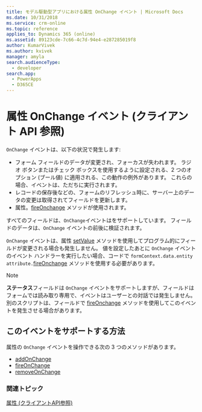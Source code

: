 ```yaml
---
title: モデル駆動型アプリにおける属性 OnChange イベント | Microsoft Docs
ms.date: 10/31/2018
ms.service: crm-online
ms.topic: reference
applies_to: Dynamics 365 (online)
ms.assetid: 89123cde-7c66-4c7d-94e4-e287285019f8
author: KumarVivek
ms.author: kvivek
manager: amyla
search.audienceType:
  - developer
search.app:
  - PowerApps
  - D365CE
---
```

# <a name="attribute-onchange-event-client-api-reference"></a>属性 OnChange イベント (クライアント API 参照)



`OnChange` イベントは、以下の状況で発生します:
- フォーム フィールドのデータが変更され、フォーカスが失われます。 ラジオ ボタンまたはチェック ボックスを使用するように設定される、2 つのオプション (ブール値) に適用される、この動作の例外があります。 これらの場合、イベントは、ただちに実行されます。
- レコードの保存後などの、フォームのリフレッシュ時に、サーバー上のデータの変更は取得されてフィールドを更新します。
- 属性。[fireOnchange](../attributes/fireOnChange.md) メソッドが使用されます。

すべてのフィールドは、`OnChange`イベントはをサポートしています。 フィールドのデータは、`OnChange` イベントの前後に検証されます。

`OnChange` イベントは、属性 [setValue](../attributes/setValue.md) メソッドを使用してプログラム的にフィールドが変更される場合も発生しません。 値を設定したあとに `OnChange` イベントのイベント ハンドラーを実行したい場合、コードで `formContext.data.entity attribute.`[fireOnchange](../attributes/fireOnChange.md) メソッドを使用する必要があります。 

> [!NOTE]
> **ステータス**フィールドは `OnChange` イベントをサポートしますが、フィールドはフォームでは読み取り専用で、イベントはユーザーとの対話では発生しません。 別のスクリプトは、フィールドで [fireOnchange](../attributes/fireOnChange.md) メソッドを使用してこのイベントを発生させる場合があります。

## <a name="methods-supported-for-this-event"></a>このイベントをサポートする方法
属性の `OnChange` イベントを操作できる次の 3 つのメソッドがあります。
- [addOnChange](../attributes/addOnChange.md)
- [fireOnChange](../attributes/fireOnChange.md)
- [removeOnChange](../attributes/removeOnChange.md)

### <a name="related-topics"></a>関連トピック
[属性 (クライアントAPI参照) ](../attributes.md)
 



